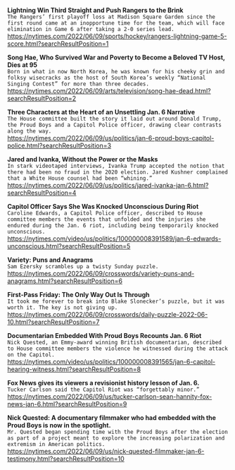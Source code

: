 **Lightning Win Third Straight and Push Rangers to the Brink**\
`The Rangers’ first playoff loss at Madison Square Garden since the first round came at an inopportune time for the team, which will face elimination in Game 6 after taking a 2-0 series lead.`\
https://nytimes.com/2022/06/09/sports/hockey/rangers-lightning-game-5-score.html?searchResultPosition=1

**Song Hae, Who Survived War and Poverty to Become a Beloved TV Host, Dies at 95**\
`Born in what in now North Korea, he was known for his cheeky grin and folksy wisecracks as the host of South Korea’s weekly “National Singing Contest” for more than three decades.`\
https://nytimes.com/2022/06/09/arts/television/song-hae-dead.html?searchResultPosition=2

**Three Characters at the Heart of an Unsettling Jan. 6 Narrative**\
`The House committee built the story it laid out around Donald Trump, the Proud Boys and a Capitol Police officer, drawing clear contrasts along the way.`\
https://nytimes.com/2022/06/09/us/politics/jan-6-proud-boys-capitol-police.html?searchResultPosition=3

**Jared and Ivanka, Without the Power or the Masks**\
`In stark videotaped interviews, Ivanka Trump accepted the notion that there had been no fraud in the 2020 election. Jared Kushner complained that a White House counsel had been “whining.”`\
https://nytimes.com/2022/06/09/us/politics/jared-ivanka-jan-6.html?searchResultPosition=4

**Capitol Officer Says She Was Knocked Unconscious During Riot**\
`Caroline Edwards, a Capitol Police officer, described to House committee members the events that unfolded and the injuries she endured during the Jan. 6 riot, including being temporarily knocked unconscious.`\
https://nytimes.com/video/us/politics/100000008391589/jan-6-edwards-unconscious.html?searchResultPosition=5

**Variety: Puns and Anagrams**\
`Sam Ezersky scrambles up a twisty Sunday puzzle.`\
https://nytimes.com/2022/06/09/crosswords/variety-puns-and-anagrams.html?searchResultPosition=6

**First-Pass Friday: The Only Way Out Is Through**\
`It took me forever to break into Blake Slonecker’s puzzle, but it was worth it. The key is not giving up.`\
https://nytimes.com/2022/06/09/crosswords/daily-puzzle-2022-06-10.html?searchResultPosition=7

**Documentarian Embedded With Proud Boys Recounts Jan. 6 Riot**\
`Nick Quested, an Emmy-award winning British documentarian, described to House committee members the violence he witnessed during the attack on the Capitol.`\
https://nytimes.com/video/us/politics/100000008391565/jan-6-capitol-hearing-witness.html?searchResultPosition=8

**Fox News gives its viewers a revisionist history lesson of Jan. 6.**\
`Tucker Carlson said the Capitol Riot was “forgettably minor.”`\
https://nytimes.com/2022/06/09/us/tucker-carlson-sean-hannity-fox-news-jan-6.html?searchResultPosition=9

**Nick Quested: A documentary filmmaker who had embedded with the Proud Boys is now in the spotlight.**\
`Mr. Quested began spending time with the Proud Boys after the election as part of a project meant to explore the increasing polarization and extremism in American politics.`\
https://nytimes.com/2022/06/09/us/nick-quested-filmmaker-jan-6-testimony.html?searchResultPosition=10

